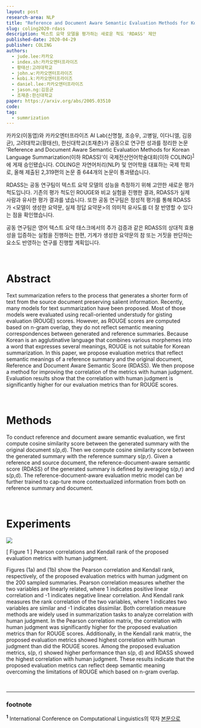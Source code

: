 ```yaml
---
layout: post
research-area: NLP
title: "Reference and Document Aware Semantic Evaluation Methods for Korean Language Summarization"
slug: coling2020-rdass
description: 텍스트 요약 모델을 평가하는 새로운 척도 'RDASS' 제안
published-date: 2020-04-29
publisher: COLING
authors:
  - jude.lee:카카오
  - index.sh:카카오엔터프라이즈
  - 황태선:고려대학교
  - john.w:카카오엔터프라이즈
  - kobi.k:카카오엔터프라이즈
  - daniel.lee:카카오엔터프라이즈
  - jason.ng:김응균
  - 조재춘:한신대학교
paper: https://arxiv.org/abs/2005.03510
code:
tag:
  - summrization
---
```


카카오(이동엽)와 카카오엔터프라이즈 AI Lab(신명철, 조승우, 고병일, 이다니엘, 김응균), 고려대학교(황태선), 한신대학교(조재춘)가 공동으로 연구한 성과를 정리한 논문 'Reference and Document Aware Semantic Evaluation Methods for Korean Language Summarization(이하 RDASS)'이 국제전산언어학술대회(이하 COLING)<sup id="a1">[1](#f1)</sup>에 게재 승인됐습니다. COLING은 자연어처리(NLP) 및 언어학을 대표하는 국제 학회로, 올해 제출된 2,319편의 논문 중 644개의 논문이 통과됐습니다.

RDASS는 공동 연구팀이 텍스트 요약 모델의 성능을 측정하기 위해 고안한 새로운 평가 척도입니다. 기존의 평가 척도인 ROUGE와 비교 실험을 진행한 결과, RDASS가 실제 사람과 유사한 평가 결과를 냈습니다. 또한 공동 연구팀은 정성적 평가를 통해 RDASS가 <모델이 생성한 요약문, 실제 정답 요약문>의 의미적 유사도를 더 잘 반영할 수 있다는 점을 확인했습니다.

공동 연구팀은 영어 텍스트 요약 태스크에서의 추가 검증과 같은 RDASS의 상대적 효용성을 입증하는 실험을 진행하는 한편, 기계가 생성한 요약문의 참 또는 거짓을 판단하는 요소도 반영하는 연구를 진행할 계획입니다.

<br/>

# Abstract

Text summarization refers to the process that generates a shorter form of text from the source document preserving salient information. Recently, many models for text summarization have been proposed. Most of those models were evaluated using recall-oriented understudy for gisting evaluation (ROUGE) scores. However, as ROUGE scores are computed based on n-gram overlap, they do not reflect semantic meaning correspondences between generated and reference summaries. Because Korean is an agglutinative language that combines various morphemes into a word that expresses several meanings, ROUGE is not suitable for Korean summarization. In this paper, we propose evaluation metrics that reflect semantic meanings of a reference summary and the original document, Reference and Document Aware Semantic Score (RDASS). We then propose a method for improving the correlation of the metrics with human judgment. Evaluation results show that the correlation with human judgment is significantly higher for our evaluation metrics than for ROUGE scores.

<br/>

# Methods

To conduct reference and document aware semantic evaluation, we first compute cosine similarity score between the generated summary with the original document s(p,d). Then we compute cosine similarity score between the generated summary with the reference summary s(p,r). Given a reference and source document, the reference-document-aware semantic score (RDASS) of the generated summary is defined by averaging s(p,r) and s(p,d). The reference-document-aware evaluation metric model can be further trained to cap-ture more contextualized information from both on reference summary and document.

<br/>

# Experiments

<img src="{{ site.url }}/assets/img/2020-12-08-rdass/001.png" width="" align="center">

[ Figure 1 ] Pearson correlations and Kendall rank of the proposed evaluation metrics with human judgment.

Figures (1a) and (1b) show the Pearson correlation and Kendall rank, respectively, of the proposed evaluation metrics with human judgment on the 200 sampled summaries. Pearson correlation measures whether the two variables are linearly related, where 1 indicates positive linear correlation and -1 indicates negative linear correlation. And Kendall rank measures the rank correlation of the two variables, where 1 indicates two variables are similar and -1 indicates dissimilar. Both correlation measure methods are widely used in summarization tasks to analyze correlation with human judgment. In the Pearson correlation matrix, the correlation with human judgment was significantly higher for the proposed evaluation metrics than for ROUGE scores. Additionally, in the Kendall rank matrix, the proposed evaluation metrics showed highest correlation with human judgment than did the ROUGE scores. Among the proposed evaluation metrics, s(p, r) showed higher performance than s(p, d) and RDASS showed the highest correlation with human judgment. These results indicate that the proposed evaluation metrics can reflect deep semantic meaning overcoming the limitations of ROUGE which based on n-gram overlap.

<br/>

-----
### footnote

<b id="f1"><sup>1</sup></b> International Conference on Computational Linguistics의 약자 [본문으로](#a1)
